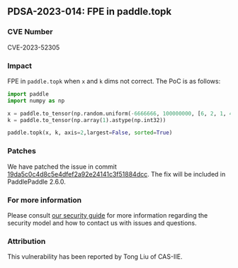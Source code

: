 ## PDSA-2023-014: FPE in paddle.topk

### CVE Number

CVE-2023-52305

### Impact

FPE in `paddle.topk` when `x` and `k` dims not correct. The PoC is as follows:

```python
import paddle
import numpy as np

x = paddle.to_tensor(np.random.uniform(-6666666, 100000000, [6, 2, 1, 4, 2, 0]).astype(np.float64))
k = paddle.to_tensor(np.array(1).astype(np.int32))

paddle.topk(x, k, axis=2,largest=False, sorted=True)
```

### Patches

We have patched the issue in commit [19da5c0c4d8c5e4dfef2a92e24141c3f51884dcc](https://github.com/PaddlePaddle/Paddle/commit/19da5c0c4d8c5e4dfef2a92e24141c3f51884dcc).
The fix will be included in PaddlePaddle 2.6.0.

### For more information

Please consult [our security guide](../../SECURITY.md) for more information regarding the security model and how to contact us with issues and questions.

### Attribution

This vulnerability has been reported by Tong Liu of CAS-IIE.
